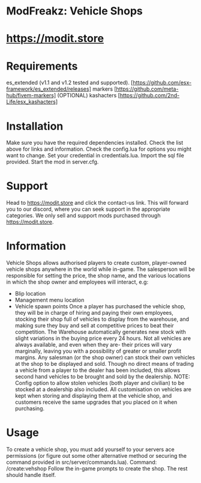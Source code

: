 # ModFreakz: Vehicle Shops
# https://modit.store

# Requirements
es_extended (v1.1 and v1.2 tested and supported). [https://github.com/esx-framework/es_extended/releases]
markers [https://github.com/meta-hub/fivem-markers]
(OPTIONAL) kashacters [https://github.com/2nd-Life/esx_kashacters]

# Installation
Make sure you have the required dependencies installed. Check the list above for links and information.
Check the config.lua for options you might want to change.
Set your credential in credentials.lua.
Import the sql file provided.
Start the mod in server.cfg.

# Support
Head to https://modit.store and click the contact-us link.
This will forward you to our discord, where you can seek support in the appropriate categories.
We only sell and support mods purchased through https://modit.store.

# Information
Vehicle Shops allows authorised players to create custom, player-owned vehicle shops anywhere in the world while in-game.
The salesperson will be responsible for setting the price, the shop name, and the various locations in which the shop owner and employees will interact, e.g:
  - Blip location
  - Management menu location
  - Vehicle spawn points
Once a player has purchased the vehicle shop, they will be in charge of hiring and paying their own employees, stocking their shop full of vehicles to display from the warehouse, and making sure they buy and sell at competitive prices to beat their competition.
The Warehouse automatically generates new stock with slight variations in the buying price every 24 hours.
Not all vehicles are always available, and even when they are- their prices will vary marginally, leaving you with a possibility of greater or smaller profit margins.
Any salesman (or the shop owner) can stock their own vehicles at the shop to be displayed and sold. Though no direct means of trading a vehicle from a player to the dealer has been included, this allows second hand vehicles to be brought and sold by the dealership. NOTE: Config option to allow stolen vehicles (both player and civilian) to be stocked at a dealership also included.
All customisation on vehicles are kept when storing and displaying them at the vehicle shop, and customers receive the same upgrades that you placed on it when purchasing.

# Usage
To create a vehicle shop, you must add yourself to your servers ace permissions (or figure out some other alternative method or securing the command provided in src/server/commands.lua).
Command:
/create:vehshop
Follow the in-game prompts to create the shop. The rest should handle itself.